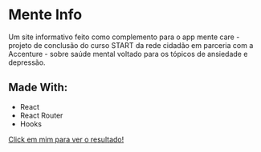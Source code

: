# Mente Info

<p>Um site informativo feito como complemento para o app mente care - projeto de conclusão do curso START da rede cidadão em parceria com a Accenture - sobre saúde mental voltado para os tópicos de ansiedade e depressão.</p>

## Made With:
* React
* React Router
* Hooks


[Click em mim para ver o resultado!](https://mente-info.vercel.app/)
